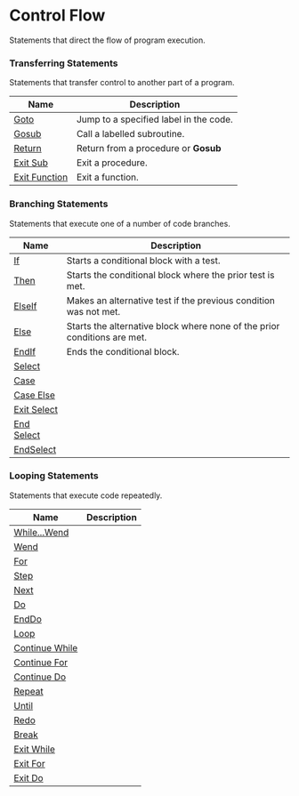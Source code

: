 # Control Flow

Statements that direct the flow of program execution.

### Transferring Statements

Statements that transfer control to another part of a program.

| Name       | Description |
| ---------- | ----------- |
| [Goto](#Goto) | Jump to a specified label in the code. |
| [Gosub](#Gosub) | Call a labelled subroutine. |
| [Return](#Return) | Return from a procedure or **Gosub** |
| [Exit Sub](#exitsub) | Exit a procedure. |
| [Exit Function](#exitfunction) | Exit a function. |

### Branching Statements

Statements that execute one of a number of code branches.

| Name       | Description |
| ---------- | ----------- |
| [If](#if) | Starts a conditional block with a test. |
| [Then](#then) | Starts the conditional block where the prior test is met. |
| [ElseIf](#elseif) | Makes an alternative test if the previous condition was not met. |
| [Else](#else) | Starts the alternative block where none of the prior conditions are met. |
| [EndIf](#endif) | Ends the conditional block. |
| [Select](#select) |  |
| [Case](#case) |  |
| [Case Else](#caseelse) |  |
| [Exit Select](#exitselect) |  |
| [End Select](#endselect) |  |
| [EndSelect](#endselect) |  |

### Looping Statements

Statements that execute code repeatedly.

| Name       | Description |
| ---------- | ----------- |
| [While...Wend](#whil) |  |
| [Wend](#wend) |  |
| [For](#for) |  |
| [Step](#step) |  |
| [Next](#next) |  |
| [Do](#do) |  |
| [EndDo](#enddo) |  |
| [Loop](#loop) |  |
| [Continue While](#continuewhile) |  |
| [Continue For](#continuefor) |  |
| [Continue Do](#continuedo) |  |
| [Repeat](#repeat) |  |
| [Until](#until) |  |
| [Redo](#redo) |  |
| [Break](#break) |  |
| [Exit While](#exitwhile) |  |
| [Exit For](#exitfor) |  |
| [Exit Do](#exitdo) |  |
